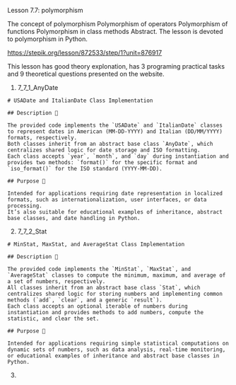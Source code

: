 Lesson 7.7: polymorphism

The concept of polymorphism
Polymorphism of operators
Polymorphism of functions
Polymorphism in class methods
Abstract. The lesson is devoted to polymorphism in Python.

https://stepik.org/lesson/872533/step/1?unit=876917

This lesson has good theory explonation, has 3 programing practical tasks and 9 theoretical questions presented on the website.

1. 7_7_1_AnyDate

```
# USADate and ItalianDate Class Implementation

## Description 📝

The provided code implements the `USADate` and `ItalianDate` classes to represent dates in American (MM-DD-YYYY) and Italian (DD/MM/YYYY) formats, respectively.
Both classes inherit from an abstract base class `AnyDate`, which centralizes shared logic for date storage and ISO formatting.
Each class accepts `year`, `month`, and `day` during instantiation and provides two methods: `format()` for the specific format and `iso_format()` for the ISO standard (YYYY-MM-DD).

## Purpose 🎯

Intended for applications requiring date representation in localized formats, such as internationalization, user interfaces, or data processing.
It’s also suitable for educational examples of inheritance, abstract base classes, and date handling in Python.
```

2. 7_7_2_Stat

```
# MinStat, MaxStat, and AverageStat Class Implementation

## Description 📝

The provided code implements the `MinStat`, `MaxStat`, and `AverageStat` classes to compute the minimum, maximum, and average of a set of numbers, respectively.
All classes inherit from an abstract base class `Stat`, which centralizes shared logic for storing numbers and implementing common methods (`add`, `clear`, and a generic `result`).
Each class accepts an optional iterable of numbers during instantiation and provides methods to add numbers, compute the statistic, and clear the set.

## Purpose 🎯

Intended for applications requiring simple statistical computations on dynamic sets of numbers, such as data analysis, real-time monitoring, or educational examples of inheritance and abstract base classes in Python.
```

3.

```

```
